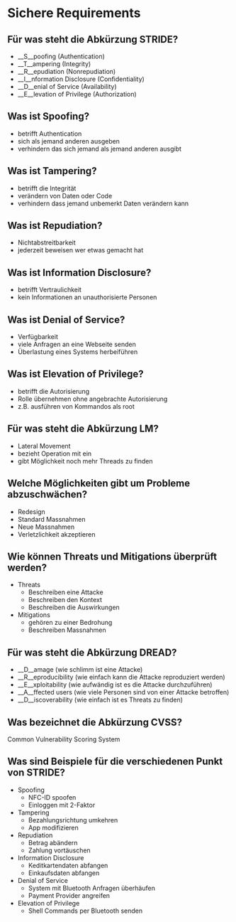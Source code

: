 # Sichere Requirements

## Für was steht die Abkürzung STRIDE?
* __S__poofing (Authentication)
* __T__ampering (Integrity)
* __R__epudiation (Nonrepudiation)
* __I__nformation Disclosure (Confidentiality)
* __D__enial of Service (Availability)
* __E__levation of Privilege (Authorization)

## Was ist Spoofing?
* betrifft Authentication
* sich als jemand anderen ausgeben
* verhindern das sich jemand als jemand anderen ausgibt

## Was ist Tampering?
* betrifft die Integrität
* verändern von Daten oder Code
* verhindern dass jemand unbemerkt Daten verändern kann

## Was ist Repudiation?
* Nichtabstreitbarkeit
* jederzeit beweisen wer etwas gemacht hat

## Was ist Information Disclosure?
* betrifft Vertraulichkeit
* kein Informationen an unauthorisierte Personen

## Was ist Denial of Service?
* Verfügbarkeit
* viele Anfragen an eine Webseite senden
* Überlastung eines Systems herbeiführen

## Was ist Elevation of Privilege?
* betrifft die Autorisierung
* Rolle übernehmen ohne angebrachte Autorisierung
* z.B. ausführen von Kommandos als root

## Für was steht die Abkürzung LM?
* Lateral Movement
* bezieht Operation mit ein
* gibt Möglichkeit noch mehr Threads zu finden

## Welche Möglichkeiten gibt um Probleme abzuschwächen?
* Redesign
* Standard Massnahmen
* Neue Massnahmen
* Verletzlichkeit akzeptieren

## Wie können Threats und Mitigations überprüft werden?
* Threats
    * Beschreiben eine Attacke
    * Beschreiben den Kontext
    * Beschreiben die Auswirkungen
* Mitigations
    * gehören zu einer Bedrohung
    * Beschreiben Massnahmen

## Für was steht die Abkürzung DREAD?
* __D__amage (wie schlimm ist eine Attacke)
* __R__eproducibility (wie einfach kann die Attacke reproduziert werden)
* __E__xploitability (wie aufwändig ist es die Attacke durchzuführen)
* __A__ffected users (wie viele Personen sind von einer Attacke betroffen)
* __D__iscoverability (wie einfach ist es Threats zu finden)

## Was bezeichnet die Abkürzung CVSS?
Common Vulnerability Scoring System

## Was sind Beispiele für die verschiedenen Punkt von STRIDE?
* Spoofing
    * NFC-ID spoofen
    * Einloggen mit 2-Faktor
* Tampering
    * Bezahlungsrichtung umkehren
    * App modifizieren
* Repudiation
    * Betrag abändern
    * Zahlung vortäuschen
* Information Disclosure
    * Keditkartendaten abfangen
    * Einkaufsdaten abfangen
* Denial of Service
    * System mit Bluetooth Anfragen überhäufen
    * Payment Provider angreifen
* Elevation of Privilege
    * Shell Commands per Bluetooth senden

